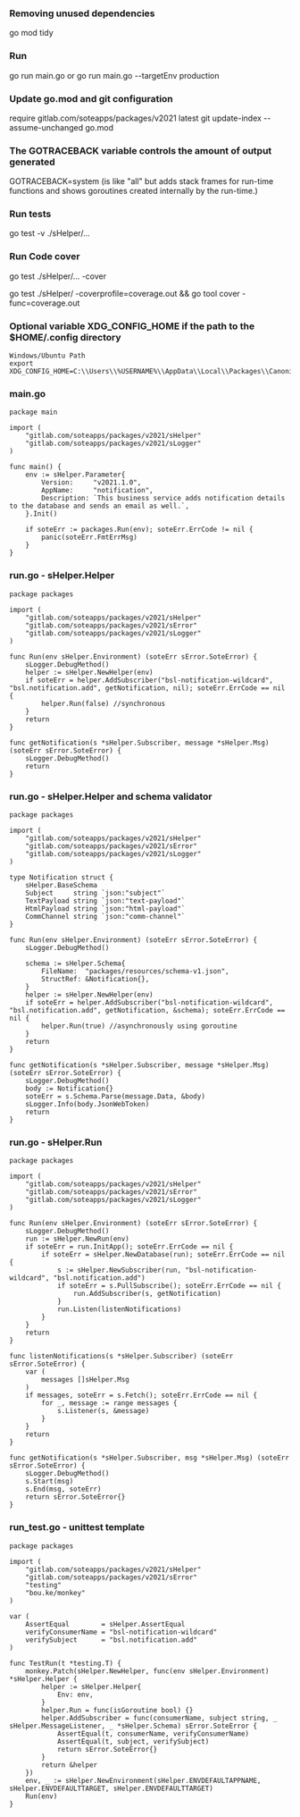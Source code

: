 ### Removing unused dependencies
go mod tidy

### Run
go run main.go
or
go run main.go --targetEnv production

### Update go.mod and git configuration
require gitlab.com/soteapps/packages/v2021 latest
git update-index --assume-unchanged go.mod

### The GOTRACEBACK variable controls the amount of output generated
GOTRACEBACK=system
(is like "all" but adds stack frames for run-time functions and shows goroutines created internally by the run-time.)

### Run tests
go test -v ./sHelper/...

### Run Code cover
go test ./sHelper/... -cover

go test ./sHelper/ -coverprofile=coverage.out && go tool cover -func=coverage.out

### Optional variable XDG_CONFIG_HOME if the path to the $HOME/.config directory
```
Windows/Ubuntu Path
export XDG_CONFIG_HOME=C:\\Users\\%USERNAME%\\AppData\\Local\\Packages\\CanonicalGroupLimited.Ubuntu20.04onWindows_%xxx%\\LocalState\\rootfs\\home\\%USERNAME%\\.config
```

### main.go
```
package main

import (
	"gitlab.com/soteapps/packages/v2021/sHelper"
	"gitlab.com/soteapps/packages/v2021/sLogger"
)

func main() {
	env := sHelper.Parameter{
		Version:     "v2021.1.0",
		AppName:     "notification",
		Description: `This business service adds notification details to the database and sends an email as well.`,
	}.Init()

	if soteErr := packages.Run(env); soteErr.ErrCode != nil {
		panic(soteErr.FmtErrMsg)
	}
}
```

### run.go  - sHelper.Helper
```
package packages

import (
	"gitlab.com/soteapps/packages/v2021/sHelper"
	"gitlab.com/soteapps/packages/v2021/sError"
	"gitlab.com/soteapps/packages/v2021/sLogger"
)

func Run(env sHelper.Environment) (soteErr sError.SoteError) {
	sLogger.DebugMethod()
	helper := sHelper.NewHelper(env)
	if soteErr = helper.AddSubscriber("bsl-notification-wildcard", "bsl.notification.add", getNotification, nil); soteErr.ErrCode == nil {
		helper.Run(false) //synchronous
	}
	return
}

func getNotification(s *sHelper.Subscriber, message *sHelper.Msg) (soteErr sError.SoteError) {
	sLogger.DebugMethod()
	return
}
```

### run.go  - sHelper.Helper and schema validator
```
package packages

import (
	"gitlab.com/soteapps/packages/v2021/sHelper"
	"gitlab.com/soteapps/packages/v2021/sError"
	"gitlab.com/soteapps/packages/v2021/sLogger"
)

type Notification struct {
	sHelper.BaseSchema
	Subject     string `json:"subject"`
	TextPayload string `json:"text-payload"`
	HtmlPayload string `json:"html-payload"`
	CommChannel string `json:"comm-channel"`
}

func Run(env sHelper.Environment) (soteErr sError.SoteError) {
	sLogger.DebugMethod()

	schema := sHelper.Schema{
		FileName:  "packages/resources/schema-v1.json",
		StructRef: &Notification{},
	}
	helper := sHelper.NewHelper(env)
	if soteErr = helper.AddSubscriber("bsl-notification-wildcard", "bsl.notification.add", getNotification, &schema); soteErr.ErrCode == nil {
		helper.Run(true) //asynchronously using goroutine
	}
	return
}

func getNotification(s *sHelper.Subscriber, message *sHelper.Msg) (soteErr sError.SoteError) {
	sLogger.DebugMethod()
	body := Notification{}
	soteErr = s.Schema.Parse(message.Data, &body)
	sLogger.Info(body.JsonWebToken)
	return
}
```

### run.go  - sHelper.Run
```
package packages

import (
	"gitlab.com/soteapps/packages/v2021/sHelper"
	"gitlab.com/soteapps/packages/v2021/sError"
	"gitlab.com/soteapps/packages/v2021/sLogger"
)

func Run(env sHelper.Environment) (soteErr sError.SoteError) {
	sLogger.DebugMethod()
	run := sHelper.NewRun(env)
	if soteErr = run.InitApp(); soteErr.ErrCode == nil {
		if soteErr = sHelper.NewDatabase(run); soteErr.ErrCode == nil {
			s := sHelper.NewSubscriber(run, "bsl-notification-wildcard", "bsl.notification.add")
			if soteErr = s.PullSubscribe(); soteErr.ErrCode == nil {
				run.AddSubscriber(s, getNotification)
			}
			run.Listen(listenNotifications)
		}
	}
	return
}

func listenNotifications(s *sHelper.Subscriber) (soteErr sError.SoteError) {
	var (
		messages []sHelper.Msg
	)
	if messages, soteErr = s.Fetch(); soteErr.ErrCode == nil {
		for _, message := range messages {
			s.Listener(s, &message)
		}
	}
	return
}

func getNotification(s *sHelper.Subscriber, msg *sHelper.Msg) (soteErr sError.SoteError) {
	sLogger.DebugMethod()
	s.Start(msg)
	s.End(msg, soteErr)
	return sError.SoteError{}
}
```

### run_test.go  - unittest template
```
package packages

import (
	"gitlab.com/soteapps/packages/v2021/sHelper"
	"gitlab.com/soteapps/packages/v2021/sError"
	"testing"
	"bou.ke/monkey"
)

var (
	AssertEqual        = sHelper.AssertEqual
	verifyConsumerName = "bsl-notification-wildcard"
	verifySubject      = "bsl.notification.add"
)

func TestRun(t *testing.T) {
	monkey.Patch(sHelper.NewHelper, func(env sHelper.Environment) *sHelper.Helper {
		helper := sHelper.Helper{
			Env: env,
		}
		helper.Run = func(isGoroutine bool) {}
		helper.AddSubscriber = func(consumerName, subject string, _ sHelper.MessageListener, _ *sHelper.Schema) sError.SoteError {
			AssertEqual(t, consumerName, verifyConsumerName)
			AssertEqual(t, subject, verifySubject)
			return sError.SoteError{}
		}
		return &helper
	})
	env, _ := sHelper.NewEnvironment(sHelper.ENVDEFAULTAPPNAME, sHelper.ENVDEFAULTTARGET, sHelper.ENVDEFAULTTARGET)
	Run(env)
}
```